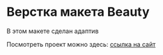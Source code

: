 # Верстка макета Beauty
В этом макете сделан адаптив

Посмотреть проект можно здесь: [ссылка на сайт](https://alexvlasova.github.io/IT-start__beauty/)

